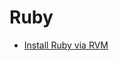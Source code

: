 Ruby
====

- [Install Ruby via RVM](https://github.com/mlin6436/eden/blob/master/ruby/install%20ruby%20via%20rvm.md)
